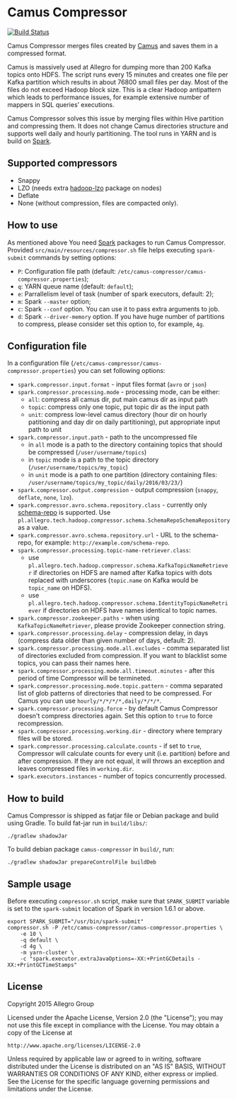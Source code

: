 # Camus Compressor

[![Build Status](https://travis-ci.org/allegro/camus-compressor.svg?branch=master)](https://travis-ci.org/allegro/camus-compressor)

Camus Compressor merges files created by [Camus][3] 
and saves them in a compressed format.

Camus is massively used at Allegro for dumping more than 200 Kafka topics onto HDFS. 
The script runs every 15 minutes and creates one file per Kafka partition which results 
in about 76800 small files per day. Most of the files do not exceed Hadoop block size. 
This is a clear Hadoop antipattern which leads to performance issues, for example 
extensive number of mappers in SQL queries’ executions.

Camus Compressor solves this issue by merging files within Hive partition and compressing 
them. It does not change Camus directories structure and supports well daily and hourly 
partitioning. The tool runs in YARN and is build on [Spark][4].

## Supported compressors

 * Snappy
 * LZO (needs extra [hadoop-lzo][2] package on nodes)
 * Deflate
 * None (without compression, files are compacted only).

## How to use

As mentioned above You need [Spark][4] packages to run 
Camus Compressor. Provided `src/main/resources/compressor.sh` file helps executing 
`spark-submit` commands by setting options:
 
 * `P`: Configuration file path (default: `/etc/camus-compressor/camus-compressor.properties`);
 * `q`: YARN queue name (default: `default`);
 * `e`: Parrallelism level of task (number of spark executors, default: 2);
 * `m`: Spark `--master` option;
 * `c`: Spark `--conf` option. You can use it to pass extra arguments to job.
 * `d`: Spark `--driver-memory` option. If you have huge number of partitions to compress, please consider set this 
   option to, for example, `4g`.
 
## Configuration file

In a configuration file (`/etc/camus-compressor/camus-compressor.properties`) you can set following options:
 
 * `spark.compressor.input.format` - input files format (`avro` or `json`)
 * `spark.compressor.processing.mode` - processing mode, can be either:
      * `all`: compress all camus dir, put main camus dir as input path
      * `topic`: compress only one topic, put topic dir as the input path
      * `unit`: compress low-level camus directory (hour dir on hourly patitioning 
        and day dir on daily partitioning), put appropriate input path to unit
 * `spark.compressor.input.path` - path to the uncompressed file
      * in `all` mode is a path to the directory containing topics that should be compressed (`/user/username/topics`)
      * in `topic` mode is a path to the topic directory (`/user/username/topics/my_topic`)
      * in `unit` mode is a path to one partition (directory containing files: 
        `/user/username/topics/my_topic/daily/2016/03/23/`)
 * `spark.compressor.output.compression` - output compression (`snappy`, `deflate`, `none`, `lzo`).
 * `spark.compressor.avro.schema.repository.class` - currently only [schema-repo][1] is supported. Use 
   `pl.allegro.tech.hadoop.compressor.schema.SchemaRepoSchemaRepository` as a value.
 * `spark.compressor.avro.schema.repository.url` - URL to the schema-repo, for example: `http://example.com/schema-repo`.
 * `spark.compressor.processing.topic-name-retriever.class`:
      * use `pl.allegro.tech.hadoop.compressor.schema.KafkaTopicNameRetriever` if directories on HDFS are named after
        Kafka topics with dots replaced with underscores (`topic.name` on Kafka would be `topic_name` on HDFS).
      * use `pl.allegro.tech.hadoop.compressor.schema.IdentityTopicNameRetriever` if directories on HDFS have names 
        identical to topic names.
 * `spark.compressor.zookeeper.paths` - when using `KafkaTopicNameRetriever`, please provide Zookeeper connection string.
 * `spark.compressor.processing.delay` - compression delay, in days (compress data older than given number of days, default: 2).
 * `spark.compressor.processing.mode.all.excludes` - comma separated list of directories excluded from compression.
    If you want to blacklist some topics, you can pass their names here.
 * `spark.compressor.processing.mode.all.timeout.minutes` - after this period of time Compressor will be termineted. 
 * `spark.compressor.processing.mode.topic.pattern` - comma separated list of glob patterns of directories that need to 
   be compressed. For Camus you can use `hourly/*/*/*/*,daily/*/*/*`. 
 * `spark.compressor.processing.force` - by default Camus Compressor doesn't compress directories again. Set this 
   option to `true` to force recompression. 
 * `spark.compressor.processing.working.dir` - directory where temprary files will be stored.
 * `spark.compressor.processing.calculate.counts` - if set to `true`, Compressor will calculate counts for every unit
   (i.e. partition) before and after compression. If they are not equal, it will throws an exception and leaves
   compressed files in `working.dir`.
 * `spark.executors.instances` - number of topics concurrently processed.
 
## How to build

Camus Compressor is shipped as fatjar file or Debian package and build using Gradle. 
To build fat-jar run in `build/libs/`:
    
    ./gradlew shadowJar
    
To build debian package `camus-compressor` in `build/`, run:

    ./gradlew shadowJar prepareControlFile buildDeb

## Sample usage

Before executing `compressor.sh` script, make sure that `SPARK_SUBMIT` variable is set to the `spark-submit` location
of Spark in version 1.6.1 or above.

    export SPARK_SUBMIT="/usr/bin/spark-submit"
    compressor.sh -P /etc/camus-compressor/camus-compressor.properties \
        -e 10 \
        -q default \
        -d 4g \
        -m yarn-cluster \
        -c "spark.executor.extraJavaOptions=-XX:+PrintGCDetails -XX:+PrintGCTimeStamps"

## License

Copyright 2015 Allegro Group

Licensed under the Apache License, Version 2.0 (the "License");
you may not use this file except in compliance with the License.
You may obtain a copy of the License at

    http://www.apache.org/licenses/LICENSE-2.0

Unless required by applicable law or agreed to in writing, software
distributed under the License is distributed on an "AS IS" BASIS,
WITHOUT WARRANTIES OR CONDITIONS OF ANY KIND, either express or implied.
See the License for the specific language governing permissions and
limitations under the License.


[1]: https://github.com/schema-repo/schema-repo
[2]: https://github.com/twitter/hadoop-lzo
[3]: https://github.com/linkedin/camus
[4]: https://github.com/apache/spark